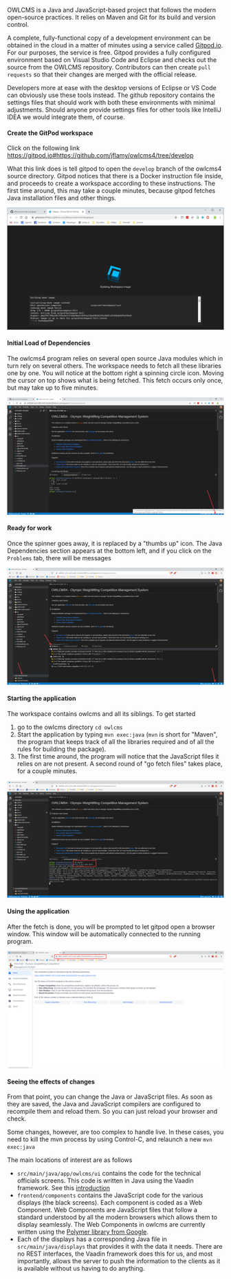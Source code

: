 OWLCMS is a Java and JavaScript-based project that follows the modern open-source practices.  It relies on Maven and Git for its build and version control.

A complete, fully-functional copy of a development environment can be obtained in the cloud in a matter of minutes using a service called [Gitpod.io](https://www.gitpod.io).  For our purposes, the service is free. Gitpod provides a fully configured environment based on Visual Studio Code and Eclipse and checks out the source from the OWLCMS repository.  Contributors can then create `pull requests` so that their changes are merged with the official release.

Developers more at ease with the desktop versions of Eclipse or VS Code can obviously use these tools instead. The github repository contains the settings files that should work with both these environments with minimal adjustments.  Should anyone provide settings files for other tools like IntelliJ IDEA we would integrate them, of course.

#### Create the GitPod workspace

Click on the following link https://gitpod.io#https://github.com/jflamy/owlcms4/tree/develop 

What this link does is tell gitpod to open the `develop` branch of the owlcms4 source directory.  Gitpod notices that there is a Docker instruction file inside, and proceeds to create a workspace according to these instructions.  The first time around, this may take a couple minutes, because gitpod fetches Java installation files and other things.

![020_buildDocker](img/Gitpod/020_buildDocker.png)

#### Initial Load of Dependencies

The owlcms4 program relies on several open source Java modules which in turn rely on several others. The workspace needs to fetch all these libraries one by one.  You will notice at the bottom right a spinning circle icon. Moving the cursor on top shows what is being fetched.  This fetch occurs only once, but may take up to five minutes.

![030_wait](img/Gitpod/030_wait.png)

#### Ready for work

Once the spinner goes away, it is replaced by a "thumbs up" icon.  The Java Dependencies section appears at the bottom left, and if you click on the `Problems` tab, there will be messages

![040_done](img/Gitpod/040_done.png)

#### Starting the application

The workspace contains owlcms and all its siblings.  To get started

1. go to the owlcms directory `cd owlcms`
2. Start the application by typing `mvn exec:java`  (`mvn` is short for "Maven", the program that keeps track of all the libraries required and of all the rules for building the package).  
3. The first time around, the program will notice that the JavaScript files it relies on are not present.  A second round of "go fetch files" takes place, for a couple minutes.

![050_run](img/Gitpod/050_run.png)

#### Using the application

After the fetch is done, you will be prompted to let gitpod open a browser window.  This window will be automatically connected to the running program.

![060_success](img/Gitpod/060_success.png)

#### Seeing the effects of changes

From that point, you can change the Java or JavaScript files.  As soon as they are saved, the Java and JavaScript compilers are configured to recompile them and reload them.  So you can just reload your browser and check.

Some changes, however, are too complex to handle live.  In these cases, you need to kill the mvn process by using Control-C, and relaunch a new `mvn exec:java`

The main locations of interest are as follows

- `src/main/java/app/owlcms/ui` contains the code for the technical officials screens.  This code is written in Java using the Vaadin framework.  See this [introduction](https://vaadin.com/docs/v14/flow/introduction/introduction-overview.html)
- `frontend/components` contains the JavaScript code for the various displays (the black screens).  Each component is coded as a Web Component.  Web Components are JavaScript files that follow a standard understood by all the modern browsers which allows them to display seamlessly.  The Web Components in owlcms are currently written using the [Polymer library from Google](https://polymer-library.polymer-project.org/3.0/docs/devguide/feature-overview). 
- Each of the displays has a corresponding Java file in `src/main/java/displays` that provides it with the data it needs.  There are no REST interfaces, the Vaadin framework does this for us, and most importantly, allows the server to push the information to the clients as it is available without us having to do anything.

